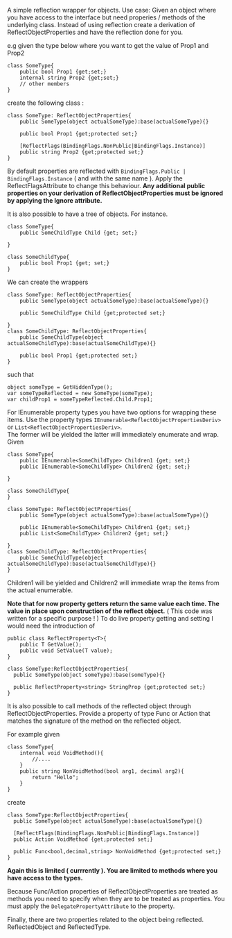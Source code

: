 A simple reflection wrapper for objects.
Use case:
Given an object where you have access to the interface but need properies / methods of the underlying class.
Instead of using reflection create a derivation of ReflectObjectProperties and have the reflection done for you.

e.g given the type below where you want to get the value of Prop1 and Prop2
```
class SomeType{
	public bool Prop1 {get;set;}
	internal string Prop2 {get;set;}
	// other members
}
```

create the following class :
```
class SomeType: ReflectObjectProperties{
	public SomeType(object actualSomeType):base(actualSomeType){}

	public bool Prop1 {get;protected set;}

	[ReflectFlags(BindingFlags.NonPublic|BindingFlags.Instance)]
	public string Prop2 {get;protected set;}
}
```

By default properties are reflected with ```BindingFlags.Public | BindingFlags.Instance``` ( and with the same name ).  Apply the ReflectFlagsAttribute to change this behaviour.
**Any additional public properties on your derivation of ReflectObjectProperties must be ignored by applying the Ignore attribute.**

It is also possible to have a tree of objects.  For instance.

```
class SomeType{
	public SomeChildType Child {get; set;}

}

class SomeChildType{
	public bool Prop1 {get; set;}
}
```

We can create the wrappers
```
class SomeType: ReflectObjectProperties{
	public SomeType(object actualSomeType):base(actualSomeType){}

	public SomeChildType Child {get;protected set;}

}
class SomeChildType: ReflectObjectProperties{
	public SomeChildType(object actualSomeChildType):base(actualSomeChildType){}

	public bool Prop1 {get;protected set;}
}
```

such that
```
object someType = GetHiddenType();
var someTypeReflected = new SomeType(someType);
var childProp1 = someTypeReflected.Child.Prop1;
```

For IEnumerable property types you have two options for wrapping these items.  Use the property types `IEnumerable<ReflectObjectPropertiesDeriv>` or `List<ReflectObjectPropertiesDeriv>`.  
The former will be yielded the latter will immediately enumerate and wrap.
Given
```
class SomeType{
	public IEnumerable<SomeChildType> Children1 {get; set;}
	public IEnumerable<SomeChildType> Children2 {get; set;}

}

class SomeChildType{
}

class SomeType: ReflectObjectProperties{
	public SomeType(object actualSomeType):base(actualSomeType){}

	public IEnumerable<SomeChildType> Children1 {get; set;}
	public List<SomeChildType> Children2 {get; set;}

}
class SomeChildType: ReflectObjectProperties{
	public SomeChildType(object actualSomeChildType):base(actualSomeChildType){}
}

```
Children1 will be yielded and Children2 will immediate wrap the items from the actual enumerable.


**Note that for now property getters return the same value each time.  The value in place upon construction of the reflect object.**
( This code was written for a specific purpose ! )
To do live property getting and setting I would need the introduction of

```
public class ReflectProperty<T>{
	public T GetValue();
	public void SetValue(T value);
}

class SomeType:ReflectObjectProperties{
  public SomeType(object someType):base(someType){}

  public ReflectProperty<string> StringProp {get;protected set;}
}

```


It is also possible to call methods of the reflected object through ReflectObjectProperties.
Provide a property of type Func or Action that matches the signature of the method on the reflected object.

For example given 
```
class SomeType{
	internal void VoidMethod(){
		//....
	}
	public string NonVoidMethod(bool arg1, decimal arg2){
		return "Hello";
	}
}
```

create
```
class SomeType:ReflectObjectProperties{
  public SomeType(object actualSomeType):base(actualSomeType){}

  [ReflectFlags(BindingFlags.NonPublic|BindingFlags.Instance)]
  public Action VoidMethod {get;protected set;}

  public Func<bool,decimal,string> NonVoidMethod {get;protected set;}
}
```

**Again this is limited ( currrently ).  You are limited to methods where you have access to the types.**

Because Func/Action properties of ReflectObjectProperties are treated as methods you need to specify when they are to be treated as properties.
You must apply the ```DelegatePropertyAttribute``` to the property.

Finally, there are two properties related to the object being reflected.  ReflectedObject and ReflectedType.




